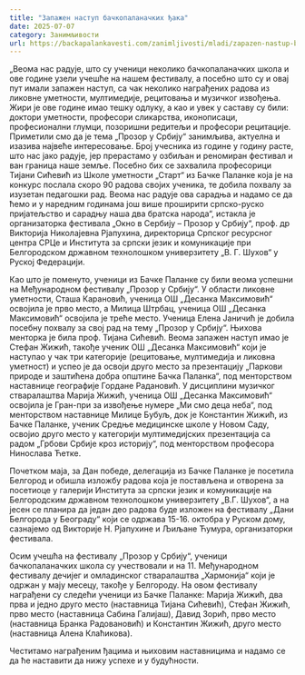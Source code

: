 ```yaml
---
title: "Запажен наступ бачкопаланачких ђака"
date: 2025-07-07
category: Занимљивости
url: https://backapalankavesti.com/zanimljivosti/mladi/zapazen-nastup-backopalanackih-djaka/
---
```


„Веома нас радује, што су ученици неколико бачкопаланачких школа и ове године узели учешће на нашем фестивалу, а посебно што су и овај пут имали запажен наступ, са чак неколико награђених радова из ликовне уметности, мултимедије, рецитовања и музичког извођења. Жири је ове године имао тешку одлуку, а као и увек у саставу су били: доктори уметности, професори сликарства, иконописаци, професионални глумци, позоришни редитељи и професори рецитације. Приметили смо да је тема „Прозор у Србију“ занимљива, актуелна и изазива највеће интересовање. Број учесника из године у годину расте, што нас јако радује, јер прерастамо у озбиљан и реномиран фестивал и ван граница наше земље. Посебно бих се захвалила професорици Тијани Сићевић из Школе уметности „Старт“ из Бачке Паланке која је на конкурс послала скоро 90 радова својих ученика, те добила похвалу за изузетан педагошки рад. Веома нас радује ова сарадња и надамо се да ћемо и у наредним годинама још више проширити српско-руско пријатељство и сарадњу наша два братска народа“, истакла је организаторка фестивала „Окно в Сербију – Прозор у Србију“, проф. др Викторија Николајевна Рјапухина, директорица Српског ресурсног центра СРЦе и Института за српски језик и комуникације при Белгородском државном технолошком универзитету „В. Г. Шухов“ у Руској Федерацији.

Као што је поменуто, ученици из Бачке Паланке су били веома успешни на Међународном фестивалу „Прозор у Србију“. У области ликовне уметности, Сташа Карановић, ученица ОШ „Десанка Максимовић“ освојила је прво место, а Милица Штрбац, ученица ОШ „Десанка Максимовић“ освојила је треће место. Ученица Елена Јаничић је добила посебну похвалу за свој рад на тему „Прозор у Србију“. Њихова менторка је била проф. Тијана Сићевић. Веома запажен наступ имао је Стефан Жижић, такође ученик ОШ „Десанка Максимовић“ који је наступао у чак три категорије (рецитовање, мултимедија и ликовна уметност) и успео је да освоји друго место за презентацију „Паркови природе и заштићена добра општине Бачка Паланка“, под менторством наставнице географије Гордане Радановић. У дисциплини музичког стваралаштва Марија Жижић, ученица ОШ „Десанка Максимовић“ освојила је Гран-при за извођење нумере „Ми смо деца неба“, под менторством наставнице Милице Бубуљ, док је Константин Жижић, из Бачке Паланке, ученик Средње медицинске школе у Новом Саду, освојио друго место у категорији мултимедијских презентација са радом „Грбови Србије кроз историју“, под менторством професора Нинослава Ћетке.

Почетком маја, за Дан победе, делегација из Бачке Паланке је посетила Белгород и обишла изложбу радова која је постављена и отворена за посетиоце у галерији Института за српски језик и комуникације на Белгородским државном технолошком универзитету „В.Г. Шухов“, а на јесен се планира да један део радова буде изложен на фестивалу „Дани Белгорода у Београду“ који се одржава 15-16. октобра у Руском дому, сазнајемо од Викторије Н. Рјапухине и Љиљане Ћумура, организаторки фестивала.

Осим учешћа на фестивалу „Прозор у Србију“, ученици бачкопаланачких школа су учествовали и на 11. Међународном фестивалу дечијег и омладинског стваралаштва „Хармонија“ који је одржан у мају месецу, такође у Белгороду. На овом фестивалу награђени су следећи ученици из Бачке Паланке: Марија Жижић, два прва и једно друго место (наставница Тијана Сићевић), Стефан Жижић, прво место (наставница Сабина Галијаш), Давид Зорић, прво место (наставница Бранка Радовановић) и Константин Жижић, друго место (наставница Алена Клаћикова).

Честитамо награђеним ђацима и њиховим наставницима и надамо се да ће наставити да нижу успехе и у будућности.
